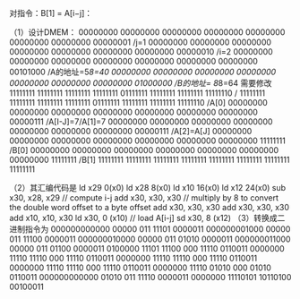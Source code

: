 对指令：B[1] = A[i−j]：


（1）设计DMEM：
00000000 00000000 00000000 00000000
00000000 00000000 00000000 00000001  /j=1
00000000 00000000 00000000 00000000
00000000 00000000 00000000 00000010 /i=2
00000000 00000000 00000000 00000000
00000000 00000000 00000000 00101000 /A的地址=5*8=40
00000000 00000000 00000000 00000000
00000000 00000000 00000000 01000000 /B的地址= 8*8=64  需要修改
11111111 11111111 11111111 11111111
01111111 11111111 11111111 11111110  /
11111111 11111111 11111111 11111111
01111111 11111111 11111111 11111110  /A[0]
00000000 00000000 00000000 00000000
00000000 00000000 00000000 00000111  /A[I-J]=7/A[1]=7
00000000 00000000 00000000 00000000
00000000 00000000 00000000 00000111  /A[2]=A[J]
00000000 00000000 00000000 00000000
00000000 00000000 00000000 11111111 /B[0]
00000000 00000000 00000000 00000000
00000000 00000000 00000000 11111111 /B[1]
11111111 11111111 11111111 11111111
11111111 11111111 11111111 11111111

（2）其汇编代码是
ld x29 0(x0)
ld x28 8(x0)
ld x10 16(x0)
ld x12 24(x0)
sub x30, x28, x29 // compute i-j 
add x30, x30, x30 // multiply by 8 to convert the double word offset to a byte offset 
add x30, x30, x30 
add x30, x30, x30 
add x10, x10, x30 
ld x30, 0 (x10) // load A[i-j] 
sd x30, 8 (x12)
（3）转换成二进制指令为
000000000000 00000 011 11101 0000011
000000001000 00000 011 11100 0000011
000000010000 00000 011 01010 0000011
000000011000 00000 011 01100 0000011
0100000 11101 11100 000 11110 0110011
 0000000 11110 11110 000 11110 0110011
 0000000 11110 11110 000 11110 0110011
 0000000 11110 11110 000 11110 0110011
 0000000 11110 01010 000 01010 0110011
 000000000000 01010 011 11110 0000011
 0000000 11110101 10110100 00100011
